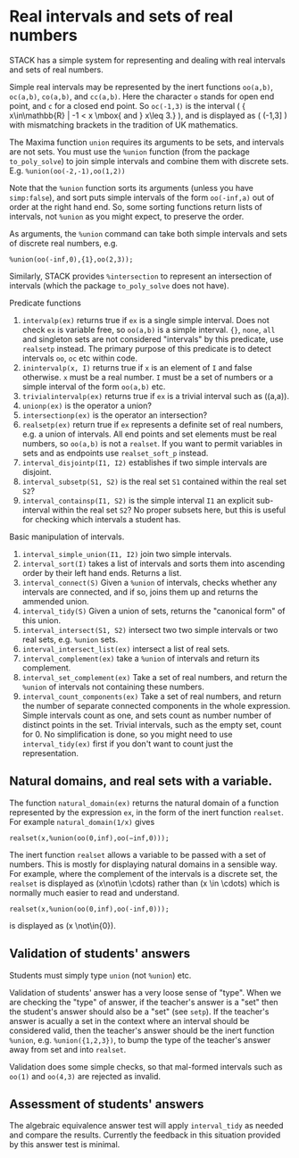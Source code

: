 # Real intervals and sets of real numbers

STACK has a simple system for representing and dealing with real intervals and sets of real numbers.

Simple real intervals may be represented by the inert functions `oo(a,b)`, `oc(a,b)`, `co(a,b)`, and `cc(a,b)`.  Here the character `o` stands for open end point, and `c` for a closed end point.  So `oc(-1,3)` is the interval \( \{ x\in\mathbb{R} | -1 < x \mbox{ and } x\leq 3.\} \), and is displayed as \( (-1,3] \) with mismatching brackets in the tradition of UK mathematics.

The Maxima function `union` requires its arguments to be sets, and intervals are not sets.  You must use the `%union` function (from the package `to_poly_solve`) to join simple intervals and combine them with discrete sets. E.g. `%union(oo(-2,-1),oo(1,2))`

Note that the `%union` function sorts its arguments (unless you have `simp:false`), and sort puts simple intervals of the form `oo(-inf,a)` out of order at the right hand end. So, some sorting functions return lists of intervals, not `%union` as you might expect, to preserve the order.

As arguments, the `%union` command can take both simple intervals and sets of discrete real numbers, e.g.

    %union(oo(-inf,0),{1},oo(2,3));

Similarly, STACK provides `%intersection` to represent an intersection of intervals (which the package `to_poly_solve` does not have). 

Predicate functions

1. `intervalp(ex)` returns true if `ex` is a single simple interval.  Does not check `ex` is variable free, so `oo(a,b)` is a simple interval.   `{}`, `none`, `all` and singleton sets are not considered "intervals" by this predicate, use `realsetp` instead.  The primary purpose of this predicate is to detect intervals `oo`, `oc` etc within code.
2. `inintervalp(x, I)`  returns true if `x` is an element of `I` and false otherwise.  `x` must be a real number.  `I` must be a set of numbers or a simple interval of the form `oo(a,b)` etc.
3. `trivialintervalp(ex)` returns true if `ex` is a trivial interval such as \((a,a)\).
4. `unionp(ex)` is the operator a union?
5. `intersectionp(ex)` is the operator an intersection?
6. `realsetp(ex)` return true if `ex` represents a definite set of real numbers, e.g. a union of intervals.  All end points and set elements must be real numbers, so `oo(a,b)` is not a `realset`.  If you want to permit variables in sets and as endpoints use `realset_soft_p` instead.
7. `interval_disjointp(I1, I2)` establishes if two simple intervals are disjoint.
8. `interval_subsetp(S1, S2)` is the real set `S1` contained within the real set `S2`?
9. `interval_containsp(I1, S2)` is the simple interval `I1` an explicit sub-interval within the real set `S2`?  No proper subsets here, but this is useful for checking which intervals a student has.

Basic manipulation of intervals.

1. `interval_simple_union(I1, I2)` join two simple intervals.
2. `interval_sort(I)` takes a list of intervals and sorts them into ascending order by their left hand ends.  Returns a list.
3. `interval_connect(S)` Given a `%union` of intervals, checks whether any intervals are connected, and if so, joins them up and returns the ammended union.
4. `interval_tidy(S)`  Given a union of sets, returns the "canonical form" of this union.
5. `interval_intersect(S1, S2)` intersect two two simple intervals or two real sets, e.g. `%union` sets.
6. `interval_intersect_list(ex)` intersect a list of real sets.
7. `interval_complement(ex)` take a `%union` of intervals and return its complement.
8. `interval_set_complement(ex)` Take a set of real numbers, and return the `%union` of intervals not containing these numbers.
9. `interval_count_components(ex)` Take a set of real numbers, and return the number of separate connected components in the whole expression.  Simple intervals count as one, and sets count as number number of distinct points in the set.  Trivial intervals, such as the empty set, count for 0.  No simplification is done, so you might need to use `interval_tidy(ex)` first if you don't want to count just the representation.

## Natural domains, and real sets with a variable.

The function `natural_domain(ex)` returns the natural domain of a function represented by the expression `ex`, in the form of the inert function `realset`.  For example `natural_domain(1/x)` gives

    realset(x,%union(oo(0,inf),oo(−inf,0)));

The inert function `realset` allows a variable to be passed with a set of numbers.  This is mostly for displaying natural domains in a sensible way.  For example, where the complement of the intervals is a discrete set, the `realset` is displayed as \(x\not\in \cdots\) rather than \(x \in \cdots\) which is normally much easier to read and understand.

    realset(x,%union(oo(0,inf),oo(-inf,0)));

is displayed as \(x \not\in\{0\}\).

## Validation of students' answers

Students must simply type `union` (not `%union`) etc.

Validation of students' answer has a very loose sense of "type".  When we are checking the "type" of answer, if the teacher's answer is a "set" then the student's answer should also be a "set" (see `setp`).  If the teacher's answer is acually a set in the context where an interval should be considered valid, then the teacher's answer should be the inert function `%union`, e.g. `%union({1,2,3})`, to bump the type of the teacher's answer away from set and into `realset`.

Validation does some simple checks, so that mal-formed intervals such as `oo(1)` and `oo(4,3)` are rejected as invalid.

## Assessment of students' answers

The algebraic equivalence answer test will apply `interval_tidy` as needed and compare the results. Currently the feedback in this situation provided by this answer test is minimal.
